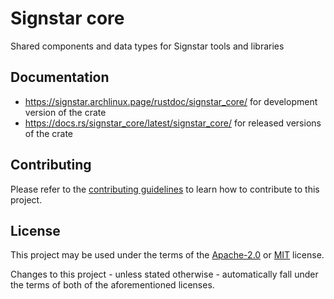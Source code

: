 # Signstar core

Shared components and data types for Signstar tools and libraries

## Documentation

- <https://signstar.archlinux.page/rustdoc/signstar_core/> for development version of the crate
- <https://docs.rs/signstar_core/latest/signstar_core/> for released versions of the crate

## Contributing

Please refer to the [contributing guidelines] to learn how to contribute to this project.

## License

This project may be used under the terms of the [Apache-2.0] or [MIT] license.

Changes to this project - unless stated otherwise - automatically fall under the terms of both of the aforementioned licenses.

[Apache-2.0]: https://www.apache.org/licenses/LICENSE-2.0
[MIT]: https://opensource.org/licenses/MIT
[contributing guidelines]: ../CONTRIBUTING.md
